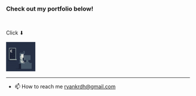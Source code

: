 ### Check out my portfolio below!
<br>

Click ⬇<br><br>
<a href="https://ryankrdh.surge.sh/" target="_blank">
<img src="assets/programmer1.gif" alt="Click to go to my portfolio" width="80" height="80">
</a>

---

- 📫 How to reach me ryankrdh@gmail.com

  
<!---
ryankrdh/ryankrdh is a ✨ special ✨ repository because its `README.md` (this file) appears on your GitHub profile.
You can click the Preview link to take a look at your changes.
--->
